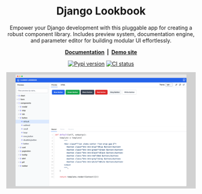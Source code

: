 <div align="center">

<h1>Django Lookbook</h1>

<p>Empower your Django development with this pluggable app for creating a robust component library. Includes preview system, documentation engine, and parameter editor for building modular UI effortlessly.</p>

<p><strong><a href="https://django-lookbook.readthedocs.io/en/latest/">Documentation</a> &nbsp;|&nbsp; <a href="https://saashammer.com/lookbook/">Demo site</a></strong></p>

<p><a href="https://pypi.org/project/django-lookbook/"><img src="https://badge.fury.io/py/django-lookbook.svg" alt="Pypi version"></a>
<a href="https://github.com/rails-inspire-django/django-lookbook/actions/workflows/runtests.yml"><img src="https://github.com/rails-inspire-django/django-lookbook/actions/workflows/runtests.yml/badge.svg" alt="CI status"></a></p>

</div>

[![Django Lookbook UI](.github/assets/lookbook_ui.png)](https://github.com/rails-inspire-django/django-lookbook)
